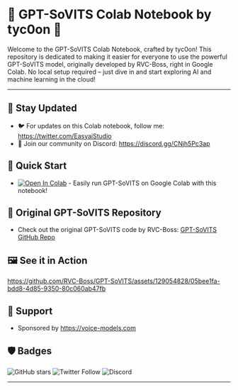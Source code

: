 # 🌟 GPT-SoVITS Colab Notebook by tyc0on 🌟

Welcome to the GPT-SoVITS Colab Notebook, crafted by tyc0on! This repository is dedicated to making it easier for everyone to use the powerful GPT-SoVITS model, originally developed by RVC-Boss, right in Google Colab. No local setup required – just dive in and start exploring AI and machine learning in the cloud!

---

## 📢 Stay Updated

- 🐦 For updates on this Colab notebook, follow me: https://twitter.com/EasyaiStudio
- 💬 Join our community on Discord: https://discord.gg/CNjh5Pc3ap

## 🚀 Quick Start

- [![Open In Colab](https://colab.research.google.com/assets/colab-badge.svg)](https://colab.research.google.com/github/tyc0on/GPT-SoVITS-colab/blob/main/GPT-SoVITS-colab.ipynb) - Easily run GPT-SoVITS on Google Colab with this notebook!

## 🙏 Original GPT-SoVITS Repository

- Check out the original GPT-SoVITS code by RVC-Boss: [GPT-SoVITS GitHub Repo](https://github.com/RVC-Boss/GPT-SoVITS)

## 🖼️ See it in Action

https://github.com/RVC-Boss/GPT-SoVITS/assets/129054828/05bee1fa-bdd8-4d85-9350-80c060ab47fb

## 🤝 Support

- Sponsored by https://voice-models.com

## 🛡️ Badges

![GitHub stars](https://img.shields.io/github/stars/tyc0on/GPT-SoVITS-colab?style=social)
![Twitter Follow](https://img.shields.io/twitter/follow/EasyaiStudio?style=social)
![Discord](https://img.shields.io/discord/CNjh5Pc3ap?label=Join%20us%20on%20Discord&logo=discord&style=social)

---
